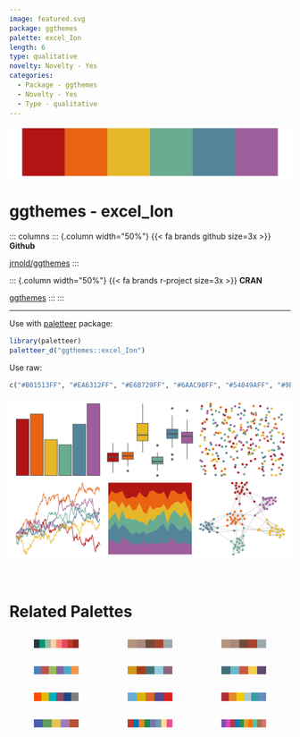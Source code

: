 ```yaml
---
image: featured.svg
package: ggthemes
palette: excel_Ion
length: 6
type: qualitative
novelty: Novelty - Yes
categories:
  - Package - ggthemes
  - Novelty - Yes
  - Type - qualitative
---
```


![](featured.svg)

# ggthemes - excel_Ion 

::: columns
::: {.column width="50%"}
{{< fa brands github size=3x >}}
**Github**

[jrnold/ggthemes](https://github.com/jrnold/ggthemes)
:::

::: {.column width="50%"}
{{< fa brands r-project size=3x >}}
**CRAN**

[ggthemes](https://CRAN.R-project.org/package=ggthemes)
:::
:::

<hr> 

Use with [paletteer](https://emilhvitfeldt.github.io/paletteer/) package:

```r
library(paletteer)
paletteer_d("ggthemes::excel_Ion")
```

Use raw:

```r
c("#B01513FF", "#EA6312FF", "#E6B729FF", "#6AAC90FF", "#54849AFF", "#9E5E9BFF")
``` 

![](examples.png) 

<br>

# Related Palettes

<div class="list" style="display: grid; grid-template-columns: auto auto auto;"> <figure class="figure">
<a href="../../awtools/a_palette/"> <img src="../../awtools/a_palette/featured.svg" style="width: 100%;" class="figure-img"></a>
</figure> <figure class="figure">
<a href="../../ButterflyColors/hamadryas_feronia/"> <img src="../../ButterflyColors/hamadryas_feronia/featured.svg" style="width: 100%;" class="figure-img"></a>
</figure> <figure class="figure">
<a href="../../ButterflyColors/hamadryas_feronia/"> <img src="../../ButterflyColors/hamadryas_feronia/featured.svg" style="width: 100%;" class="figure-img"></a>
</figure> <figure class="figure">
<a href="../../ggthemes/excel_Office_2007_2010/"> <img src="../../ggthemes/excel_Office_2007_2010/featured.svg" style="width: 100%;" class="figure-img"></a>
</figure> <figure class="figure">
<a href="../../lisa/WassilyKandinsky_1/"> <img src="../../lisa/WassilyKandinsky_1/featured.svg" style="width: 100%;" class="figure-img"></a>
</figure> <figure class="figure">
<a href="../../lisa/MarcChagall/"> <img src="../../lisa/MarcChagall/featured.svg" style="width: 100%;" class="figure-img"></a>
</figure> <figure class="figure">
<a href="../../ltc/expevo/"> <img src="../../ltc/expevo/featured.svg" style="width: 100%;" class="figure-img"></a>
</figure> <figure class="figure">
<a href="../../fishualize/Pronotogrammus_martinicensis/"> <img src="../../fishualize/Pronotogrammus_martinicensis/featured.svg" style="width: 100%;" class="figure-img"></a>
</figure> <figure class="figure">
<a href="../../waRhol/marilyn_orange_62/"> <img src="../../waRhol/marilyn_orange_62/featured.svg" style="width: 100%;" class="figure-img"></a>
</figure> <figure class="figure">
<a href="../../lisa/GustavKlimt/"> <img src="../../lisa/GustavKlimt/featured.svg" style="width: 100%;" class="figure-img"></a>
</figure> <figure class="figure">
<a href="../../ggsci/default_nejm/"> <img src="../../ggsci/default_nejm/featured.svg" style="width: 100%;" class="figure-img"></a>
</figure> <figure class="figure">
<a href="../../basetheme/royal/"> <img src="../../basetheme/royal/featured.svg" style="width: 100%;" class="figure-img"></a>
</figure> 
</div>
